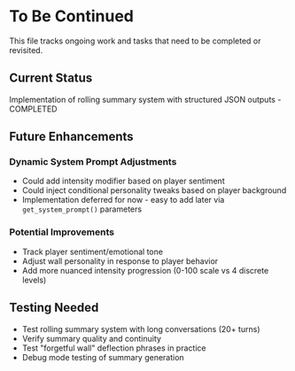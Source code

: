 # To Be Continued

This file tracks ongoing work and tasks that need to be completed or revisited.

## Current Status

Implementation of rolling summary system with structured JSON outputs - COMPLETED

## Future Enhancements

### Dynamic System Prompt Adjustments
- Could add intensity modifier based on player sentiment
- Could inject conditional personality tweaks based on player background
- Implementation deferred for now - easy to add later via `get_system_prompt()` parameters

### Potential Improvements
- Track player sentiment/emotional tone
- Adjust wall personality in response to player behavior
- Add more nuanced intensity progression (0-100 scale vs 4 discrete levels)

## Testing Needed

- Test rolling summary system with long conversations (20+ turns)
- Verify summary quality and continuity
- Test "forgetful wall" deflection phrases in practice
- Debug mode testing of summary generation
